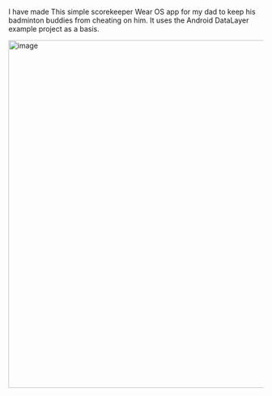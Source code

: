 I have made This simple scorekeeper Wear OS app for my dad to keep his badminton buddies from cheating on him. It uses the Android DataLayer example project as a basis. 

<img width="687" alt="image" src="https://github.com/user-attachments/assets/6fd72402-6d8e-4e49-974d-26462b412547" />
